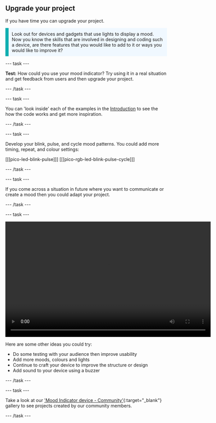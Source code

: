 ## Upgrade your project

If you have time you can upgrade your project. 

<p style="border-left: solid; border-width:10px; border-color: #0faeb0; background-color: aliceblue; padding: 10px;">
Look out for devices and gadgets that use lights to display a mood. Now you know the skills that are involved in designing and coding such a device, are there features that you would like to add to it or ways you would like to improve it?
</p>

--- task ---

**Test:** How could you use your mood indicator? Try using it in a real situation and get feedback from users and then upgrade your project.

--- /task ---

--- task ---

You can 'look inside' each of the examples in the [Introduction](.) to see the how the code works and get more inspiration.

--- /task ---

--- task ---

Develop your blink, pulse, and cycle mood patterns. You could add more timing, repeat, and colour settings:

[[[pico-led-blink-pulse]]]
[[[pico-rgb-led-blink-pulse-cycle]]]

--- /task ---

--- task ---

If you come across a situation in future where you want to communicate or create a mood then you could adapt your project. 

--- /task ---

--- task ---

<video width="640" height="360" controls>
<source src="images/mood-upgrade.mp4" type="video/mp4">
Your browser does not support WebM video, try FireFox or Chrome
</video>

Here are some other ideas you could try:
+ Do some testing with your audience then improve usability
+ Add more moods, colours and lights
+ Continue to craft your device to improve the structure or design
+ Add sound to your device using a buzzer

--- /task ---

--- task ---

Take a look at our 
['Mood Indicator device - Community'](https://wke.lt/w/s/kTSkEC){:target="_blank"} gallery to see projects created by our community members.

--- /task ---

